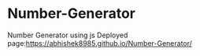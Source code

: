 # Number-Generator
Number Generator using js
Deployed page:https://abhishek8985.github.io/Number-Generator/
